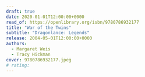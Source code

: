 ```yaml
---
draft: true
date: 2020-01-01T12:00:00+0000
read_of: https://openlibrary.org/isbn/9780786932177
title: "War of the Twins"
subtitle: "Dragonlance: Legends"
release: 2004-05-01T12:00:00+0000
authors:
  - Margaret Weis
  - Tracy Hickman
cover: 9780786932177.jpeg
# rating:
---
```

